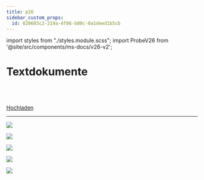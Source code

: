```yaml
---
title: p26
sidebar_custom_props:
  id: 020603c2-219a-4f06-b00c-0a1deed1b5cb
---
```


import styles from "./styles.module.scss";
import ProbeV26 from '@site/src/components/ms-docs/v26-v2';

# Textdokumente

<Solution webKey="18c0699e-bbc8-4e79-b170-4f76d4f6c987" open title="Probe">
<br />

<ProbeV26 personalize={true} />

<br />
<br />

<a className="button button--success" href="https://erzbe-my.sharepoint.com/:f:/g/personal/balthasar_hofer_gbsl_ch/Eg-EN4WAjuZClFe8NEp5LAQBQrgMGFI2zBsGINEbktxHew">
    Hochladen
    <i className='mdi mdi-upload' style={{marginLeft: '1em', marginRight: '-1em'}}/>
</a>

---

<div className={styles.imgContainer}>

![](images/v26-v2/P01.png)

![](images/v26-v2/P02.png)

![](images/v26-v2/P03.png)

![](images/v26-v2/P04.png)

![](images/v26-v2/P05.png)

</div>

</Solution>


